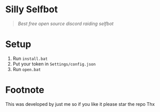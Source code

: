# Silly Selfbot
> *Best free open source discord raiding selfbot*

# Setup
1. Run `install.bat`
2. Put your token in `Settings/config.json`
3. Run `open.bat`

# Footnote
This was developed by just me so if you like it please star the repo
Thx
